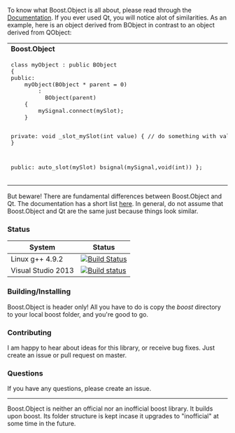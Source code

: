 To know what Boost.Object is all about, please read through the [Documentation](http://andreasbrueck.github.io/BoostObject). If you ever used Qt, you will notice alot of similarities. As an example, here is an object derived from BObject in contrast to an object derived from QObject:

<table>
<tr>
<td><b>Boost.Object</b></td>
<td><b>Qt</b></td>
</tr>
<tr>
<td>
<pre lang="cpp">
class myObject : public BObject
{
public:
    myObject(BObject * parent = 0)
        :
          BObject(parent)
    {
        mySignal.connect(mySlot);
    }
    
private:
    void _slot_mySlot(int value)
    {
        // do something with value
    }
    
public:
    auto_slot(mySlot)
    bsignal(mySignal,void(int))
};
</pre>
</td>
<td>
<pre lang="cpp">
class myObject : public QObject
{
public:
    myObject(QObject * parent = 0)
        :
          QObject(parent)
    {
        connect(this,SIGNAL(mySignal(int)),SLOT(mySlot(int)));
    }
    
public slots:
    void mySlot(int value)
    {
        // do something with value
    }
    
signals:
    void mySignal(int);
};
</pre>
</td>
</tr>
</table>

But beware! There are fundamental differences between Boost.Object and Qt. The documentation has a short list [here](http://andreasbrueck.github.io/BoostObject/libs/object/doc/html/index.html#boost_object.introduction.qt_similarities_and_differences). In general, do not assume that Boost.Object and Qt are the same just because things look similar.

### Status
System | Status
--- | ---
Linux g++ 4.9.2 | [![Build Status](https://travis-ci.org/andreasbrueck/BoostObject.svg)](https://travis-ci.org/andreasbrueck/BoostObject)
Visual Studio 2013 | [![Build status](https://ci.appveyor.com/api/projects/status/ha6ucwh4tn8kt095?svg=true)](https://ci.appveyor.com/project/andreasbrueck/boostobject)

### Building/Installing
Boost.Object is header only! All you have to do is copy the *boost* directory to your local boost folder, and you're good to go. 
### Contributing
I am happy to hear about ideas for this library, or receive bug fixes. Just create an issue or pull request on master.

### Questions
If you have any questions, please create an issue.

---

Boost.Object is neither an official nor an inofficial boost library. It builds upon boost. Its folder structure is kept incase it upgrades to "inofficial" at some time in the future.